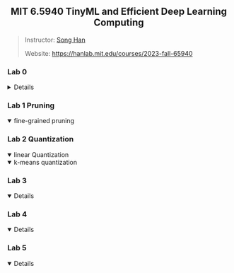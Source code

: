 ## <div align="center"> MIT 6.5940 TinyML and Efficient Deep Learning Computing</div>
> Instructor: [Song Han](https://hanlab.mit.edu/songhan)
> 
> Website: https://hanlab.mit.edu/courses/2023-fall-65940

### Lab 0 
<details closed>
<summary>Details</summary>
</details>

### Lab 1 Pruning
<details open>
<summary>fine-grained pruning</summary>
</details>


### Lab 2 Quantization
<details open>
<summary>linear Quantization</summary>

</details>
<details open>
<summary>k-means quantization</summary>

</details>

### Lab 3
<details open>
<summary>Details</summary>
</details>

### Lab 4 
<details open>
<summary>Details</summary>
</details>

### Lab 5
<details open>
<summary>Details</summary>
</details>
